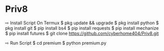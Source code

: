 # Priv8

⇨ Install Script On Termux
$ pkg update && upgrade
$ pkg install python
$ pkg install git
$ pip install bs4
$ pip install requests
$ pip install mechanize
$ pip install futures
$ git clone https://github.com/cyberhome404/Priv8.git

⇨ Run Script
$ cd premium
$ python premium.py
